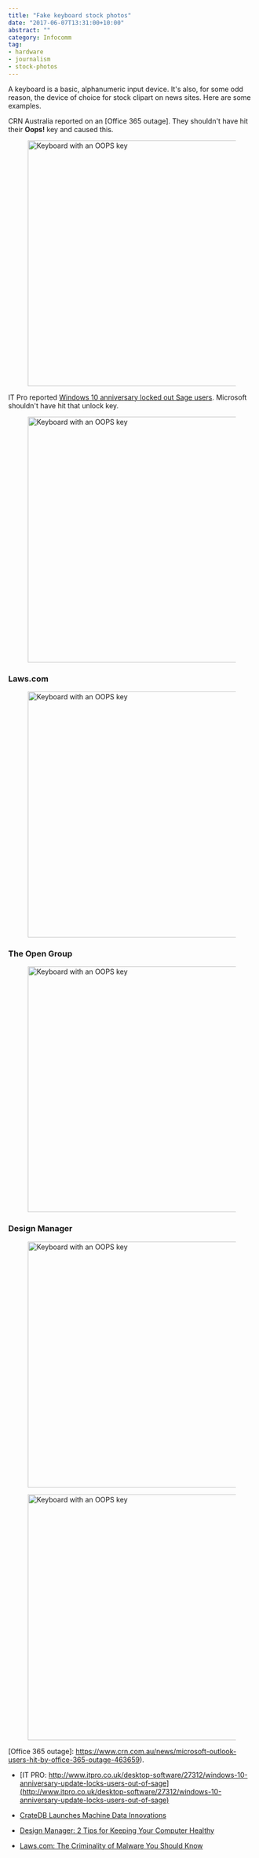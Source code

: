 ```yaml
---
title: "Fake keyboard stock photos"
date: "2017-06-07T13:31:00+10:00"
abstract: ""
category: Infocomm
tag:
- hardware
- journalism
- stock-photos
---
```

A keyboard is a basic, alphanumeric input device. It's also, for some odd reason, the device of choice for stock clipart on news sites. Here are some examples. 

CRN Australia reported on an [Office 365 outage]. They shouldn't have hit their **Oops!** key and caused this.

<figure><img src="https://rubenerd.com/files/2017/kb-crn.png" alt="Keyboard with an OOPS key" style="width:500px;" /></figure>

IT Pro reported [Windows 10 anniversary locked out Sage users]. Microsoft shouldn't have hit that unlock key.

<figure><img src="https://rubenerd.com/files/2017/kb-itpro.png" alt="Keyboard with an OOPS key" style="width:500px;" /></figure>

### Laws.com

<figure><img src="https://rubenerd.com/files/2017/kb-laws.png" alt="Keyboard with an OOPS key" style="width:500px;" /></figure>

### The Open Group

<figure><img src="https://rubenerd.com/files/2017/kb-opengroup.png" alt="Keyboard with an OOPS key" style="width:500px;" /></figure>

### Design Manager

<figure><img src="https://rubenerd.com/files/2017/kb-designmanager-spam.png" alt="Keyboard with an OOPS key" style="width:500px;" /></figure>

<figure><img src="https://rubenerd.com/files/2017/kb-designmanager.png" alt="Keyboard with an OOPS key" style="width:500px;" /></figure>

[Office 365 outage]: https://www.crn.com.au/news/microsoft-outlook-users-hit-by-office-365-outage-463659). 

[Windows 10 anniversary locked out Sage users]: http://www.itpro.co.uk/desktop-software/27312/windows-10-anniversary-update-locks-users-out-of-sage


* [IT PRO: http://www.itpro.co.uk/desktop-software/27312/windows-10-anniversary-update-locks-users-out-of-sage](http://www.itpro.co.uk/desktop-software/27312/windows-10-anniversary-update-locks-users-out-of-sage)

* [CrateDB Launches Machine Data Innovations](http://www.linuxinsider.com/story/84171.html)

* [Design Manager: 2 Tips for Keeping Your Computer Healthy](http://designmanager.com/blog/2-tips-for-keeping-your-computer-healthy/)

* [Laws.com: The Criminality of Malware You Should Know](http://criminal.laws.com/computer-crime/associated-crimes/malware/malware-criminality)



